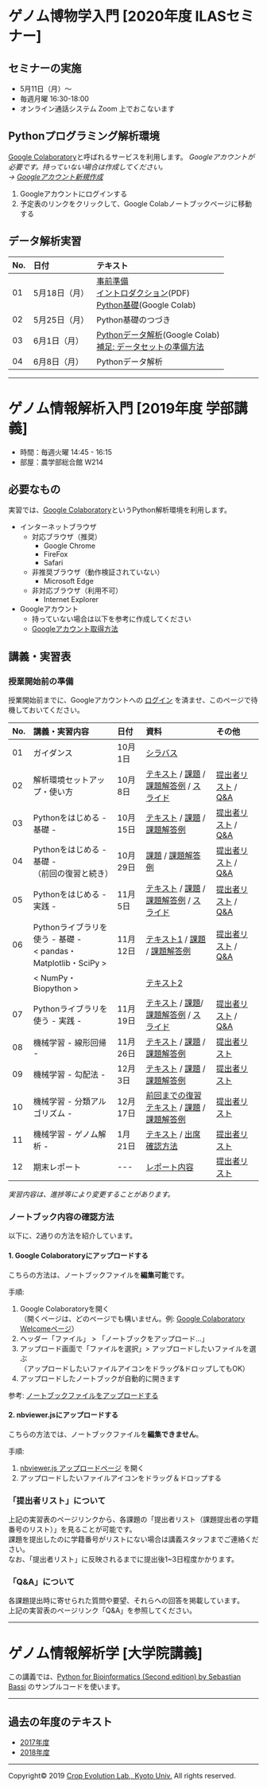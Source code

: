 <a name="section1"></a>
# ゲノム博物学入門 [2020年度 ILASセミナー]

## セミナーの実施
- 5月11日（月）〜
- 毎週月曜 16:30-18:00
- オンライン通話システム Zoom 上でおこないます

## Pythonプログラミング解析環境
[Google Colaboratory](https://colab.research.google.com/notebooks/welcome.ipynb)と呼ばれるサービスを利用します。
*Googleアカウントが必要です。持っていない場合は作成してください。  
→
[Googleアカウント新規作成](https://accounts.google.com/signup/v2/webcreateaccount?continue=https%3A%2F%2Fwww.google.co.jp%2F&hl=ja&gmb=exp&biz=false&flowName=GlifWebSignIn&flowEntry=SignUp)*

1. Googleアカウントにログインする
1. 予定表のリンクをクリックして、Google Colabノートブックページに移動する

## データ解析実習
| No. | 日付 | テキスト |
|:---|:---|:---|
| 01 | 5月18日（月） | [事前準備](./ILAS_2020/01/L01_requirements.md)<br>[イントロダクション](https://github.com/CropEvol/lecture/raw/master/ILAS_2020/01/L01_introduction.pdf)(PDF)<br>[Python基礎](https://colab.research.google.com/github/CropEvol/lecture/blob/master/ILAS_2020/01/L01_python_basis.ipynb)(Google Colab) |
| 02 | 5月25日（月） | Python基礎のつづき |
| 03 | 6月1日（月） | [Pythonデータ解析](https://colab.research.google.com/github/CropEvol/lecture/blob/master/ILAS_2020/03/L03_python_analysis.ipynb)(Google Colab) <br>[補足: データセットの準備方法](https://github.com/CropEvol/lecture/blob/master/ILAS_2020/03/L03_data_preparation.md)|
| 04 | 6月8日（月） | Pythonデータ解析 |


---

<a name="section2"></a>
# ゲノム情報解析入門 [2019年度 学部講義]

- 時間：毎週火曜 14:45 - 16:15  
- 部屋：農学部総合館 W214  

## 必要なもの
実習では、[Google Colaboratory](https://colab.research.google.com/notebooks/welcome.ipynb)というPython解析環境を利用します。  
- インターネットブラウザ
  - 対応ブラウザ（推奨）
    - Google Chrome
    - FireFox
    - Safari
  - 非推奨ブラウザ（動作検証されていない）
    - Microsoft Edge
  - 非対応ブラウザ（利用不可）
    - Internet Explorer
- Googleアカウント
  - 持っていない場合は以下を参考に作成してください
  - [Googleアカウント取得方法](https://github.com/CropEvol/lecture/blob/master/textbook_2019/L02_create_google_acount.md)




## 講義・実習表

### 授業開始前の準備
授業開始前までに、Googleアカウントへの [ログイン](https://www.google.com/accounts/login) を済ませ、このページで待機しておいてください。

| No. | 講義・実習内容 | 日付 | 資料 | その他 |
|:---|:---|:---|:---|:---|
|01| ガイダンス | 10月1日 | [シラバス](https://ocw.kyoto-u.ac.jp/syllabuses2019/111/7/5323000) ||
|02| 解析環境セットアップ・使い方 | 10月8日 | [テキスト](https://colab.research.google.com/github/CropEvol/lecture/blob/master/textbook_2019/L02_first_googlecolab.ipynb) / [課題](https://colab.research.google.com/github/CropEvol/lecture/blob/master/textbook_2019/L02_first_googlecolab.HW.ipynb) / [課題解答例](https://colab.research.google.com/github/CropEvol/lecture/blob/master/textbook_2019/L02_first_googlecolab.HW.ANS.ipynb) / [スライド](https://github.com/CropEvol/lecture/blob/master/textbook_2019/L02_intro_bioinfo.pdf) | [提出者リスト](https://drive.google.com/open?id=1-_0Yz6M8_OohaDBsEH1cCYD7MkvFrxpB) / [Q&A](https://drive.google.com/open?id=1-gyTJ-MVpBgSDQgMpKGwiAjcAuBy4G2p) |
|03| Pythonをはじめる - 基礎 - | 10月15日 | [テキスト](https://colab.research.google.com/github/CropEvol/lecture/blob/master/textbook_2019/L03_python_basis.ipynb) / [課題](https://colab.research.google.com/github/CropEvol/lecture/blob/master/textbook_2019/L03_python_basis.HW.ipynb) / [課題解答例](https://colab.research.google.com/github/CropEvol/lecture/blob/master/textbook_2019/L03_python_basis.HW.ANS.ipynb) | [提出者リスト](https://drive.google.com/open?id=1eu3pHuxmdOkxqrAtreHIqG1wo6z0fjpw) / [Q&A](https://drive.google.com/open?id=1f2JmnsMyMjpzjNNlk0oXk40jl3jUM8lt) |
|04| Pythonをはじめる - 基礎 -<br>（前回の復習と続き） | 10月29日 | [課題](https://colab.research.google.com/github/CropEvol/lecture/blob/master/textbook_2019/L04_python_basis.HW.ipynb) / [課題解答例](https://colab.research.google.com/github/CropEvol/lecture/blob/master/textbook_2019/L04_python_basis.HW.ANS.ipynb) | [提出者リスト](https://drive.google.com/open?id=1_Dtd-xXJ_V-yGPluhqVgB_L__szufK-i) / [Q&A](https://drive.google.com/open?id=15NSU21d5RutU2nH_NFuBo22hqAPBqDMW) |
|05| Pythonをはじめる - 実践 - | 11月5日 | [テキスト](https://colab.research.google.com/github/CropEvol/lecture/blob/master/textbook_2019/L05_population_genetics.ipynb) / [課題](https://colab.research.google.com/github/CropEvol/lecture/blob/master/textbook_2019/L05_population_genetics.HW.ipynb) / [課題解答例](https://colab.research.google.com/github/CropEvol/lecture/blob/master/textbook_2019/L05_population_genetics.HW.ANS.ipynb) / [スライド](https://github.com/CropEvol/lecture/blob/master/textbook_2019/L05_slide.resized.pdf) | [提出者リスト](https://drive.google.com/open?id=1Pc4MCMJTshoIWQA1SUNPGWWBi30MMDbh) / [Q&A](https://drive.google.com/open?id=1ItxZ8QxX8Q1sGCEsIAFiL33i4T1mw4jU) |
|06| Pythonライブラリを使う - 基礎 -<br>< pandas・Matplotlib・SciPy > | 11月12日 | [テキスト1](https://colab.research.google.com/github/CropEvol/lecture/blob/master/textbook_2019/L06_python_libraries_1.ipynb) / [課題](https://colab.research.google.com/github/CropEvol/lecture/blob/master/textbook_2019/L06_python_libraries.HW.ipynb) / [課題解答例](https://colab.research.google.com/github/CropEvol/lecture/blob/master/textbook_2019/L06_python_libraries.HW.ANS.ipynb) | [提出者リスト](https://drive.google.com/open?id=1xiszNHy2BDVAPdX29DikAB8pLrgxkdt2) / [Q&A](https://drive.google.com/open?id=1AsnEpdpdFukjHH5OUhqDyI9exQQESExR) |
|| < NumPy・Biopython > || [テキスト2](https://colab.research.google.com/github/CropEvol/lecture/blob/master/textbook_2019/L06_python_libraries_2.ipynb)||
|07| Pythonライブラリを使う - 実践 - | 11月19日 | [テキスト](https://colab.research.google.com/github/CropEvol/lecture/blob/master/textbook_2019/L07_mutmap.ipynb) / [課題](https://colab.research.google.com/github/CropEvol/lecture/blob/master/textbook_2019/L07_mutmap.HW.ipynb)/ [課題解答例](https://colab.research.google.com/github/CropEvol/lecture/blob/master/textbook_2019/L07_mutmap.HW.ANS.ipynb) / [スライド](https://github.com/CropEvol/lecture/blob/master/textbook_2019/L07_slide.pdf) | [提出者リスト](https://drive.google.com/open?id=1_TAx1Vnxcua5kZmLc2Vd4nIPLwptBe1q) / [Q&A](https://drive.google.com/open?id=1Tkundb7NAzPw4b4xEMotXy9tLR6ud9RP) |
|08| 機械学習 - 線形回帰 - | 11月26日 | [テキスト](https://colab.research.google.com/github/CropEvol/lecture/blob/master/textbook_2019/L08_ML_regression.ipynb) / [課題](https://colab.research.google.com/github/CropEvol/lecture/blob/master/textbook_2019/L08_ML_regression.HW.ipynb) / [課題解答例](https://colab.research.google.com/github/CropEvol/lecture/blob/master/textbook_2019/L08_ML_regression.HW.ANS.ipynb) | [提出者リスト](https://drive.google.com/open?id=1-COufbiXydeeWZnrDBPf4usPhF29UKlE) |
|09| 機械学習 - 勾配法 - | 12月3日 | [テキスト](https://colab.research.google.com/github/CropEvol/lecture/blob/master/textbook_2019/L09_ML_gradient_method.ipynb) / [課題](https://colab.research.google.com/github/CropEvol/lecture/blob/master/textbook_2019/L09_ML_gradient_method.HW.ipynb) / [課題解答例](https://colab.research.google.com/github/CropEvol/lecture/blob/master/textbook_2019/L09_ML_gradient_method.HW.ANS.ipynb) | [提出者リスト](https://drive.google.com/open?id=1O3mwplZusDE4RBHds5nABOSbcf-drstw) |
|10| 機械学習 - 分類アルゴリズム - | 12月17日 | [前回までの復習](textbook_2019/L10_ML_previous.md)<br>[テキスト](https://colab.research.google.com/github/CropEvol/lecture/blob/master/textbook_2019/L10_ML_classification.ipynb) / [課題](https://colab.research.google.com/github/CropEvol/lecture/blob/master/textbook_2019/L10_ML_classification.HW.ipynb) / [課題解答例](https://colab.research.google.com/github/CropEvol/lecture/blob/master/textbook_2019/L10_ML_classification.HW.ANS.ipynb) | [提出者リスト](https://drive.google.com/open?id=1utKvp87ua0Yabkd1JMJNBs4ftaXDwzjc) |
|11| 機械学習 - ゲノム解析 - | 1月21日 | [テキスト](https://colab.research.google.com/github/CropEvol/lecture/blob/master/textbook_2019/L11_ML_genomics.ipynb) / [出席確認方法](textbook_2019/L11_ML_genomics.HW.md) | [提出者リスト](https://drive.google.com/open?id=1Z3DaSqWvc0bE28JM5NoV-yiq1Y7ujOvE) |
|12| 期末レポート | --- | [レポート内容](textbook_2019/L12_report.md) | [提出者リスト](https://drive.google.com/open?id=1-GCn3gMnRGuuezPsnIMVzUx1JNcr3dDy) |

_実習内容は、進捗等により変更することがあります。_


### ノートブック内容の確認方法
以下に、2通りの方法を紹介しています。
#### 1. Google Colaboratoryにアップロードする

こちらの方法は、ノートブックファイルを**編集可能**です。  

手順:
1. Google Colaboratoryを開く  
（開くページは、どのページでも構いません。例: [Google Colaboratory Welcomeページ](https://colab.research.google.com/notebooks/welcome.ipynb)）
1. ヘッダー「ファイル」 > 「ノートブックをアップロード...」
1. アップロード画面で「ファイルを選択」> アップロードしたいファイルを選ぶ  
（アップロードしたいファイルアイコンをドラッグ&ドロップしてもOK）
1. アップロードしたノートブックが自動的に開きます  

参考: [ノートブックファイルをアップロードする](https://github.com/CropEvol/lecture/blob/master/textbook_2019/L02_confirm_mynotebook.md)


#### 2. nbviewer.jsにアップロードする  
こちらの方法では、ノートブックファイルを**編集できません**。  

手順:
1. [nbviewer.js アップロードページ](https://kokes.github.io/nbviewer.js/viewer.html) を開く
1. アップロードしたいファイルアイコンをドラッグ＆ドロップする


### 「提出者リスト」について
上記の実習表のページリンクから、各課題の「提出者リスト（課題提出者の学籍番号のリスト）」を見ることが可能です。  
課題を提出したのに学籍番号がリストにない場合は講義スタッフまでご連絡ください。  
なお、「提出者リスト」に反映されるまでに提出後1~3日程度かかります。


### 「Q&A」について
各課題提出時に寄せられた質問や要望、それらへの回答を掲載しています。  
上記の実習表のページリンク「Q&A」を参照してください。

---
# ゲノム情報解析学 [大学院講義]
この講義では、[Python for Bioinformatics (Second edition) by Sebastian Bassi](https://github.com/Serulab/Py4Bio) のサンプルコードを使います。

---

<a name="section4"></a>
## 過去の年度のテキスト
- [2017年度](https://github.com/CropEvol/lecture/tree/2017)
- [2018年度](https://github.com/CropEvol/lecture/tree/2018)

---
Copyright&copy; 2019 [Crop Evolution Lab., Kyoto Univ.](http://www.crop-evolution.kais.kyoto-u.ac.jp/) All rights reserved.
